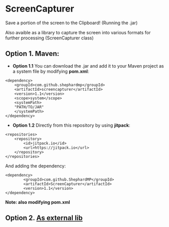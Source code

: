# ScreenCapturer
Save a portion of the screen to the Clipboard! (Running the .jar)


Also avaible as a library to capture the screen into various formats for further processing (ScreenCapturer class)

## Option 1. Maven: 

 * **Option 1.1** You can download the .jar and add it to your Maven project as a system file by modifying **pom.xml**:

```
<dependency>
	<groupId>com.github.shephardmp</groupId>
	<artifactId>screencapturer</artifactId>
	<version>1.1</version>
	<scope>system</scope>
	<systemPath>
	"PATH/TO/JAR"
	</systemPath>
</dependency>
```
* **Option 1.2** Directly from this repository by using **jitpack**:
```
<repositories>
	<repository>
		<id>jitpack.io</id>
		<url>https://jitpack.io</url>
	</repository>
</repositories>
```
And adding the dependency:
```
<dependency>
	    <groupId>com.github.ShephardMP</groupId>
	    <artifactId>ScreenCapturer</artifactId>
	    <version>1.1</version>
</dependency>
```

**Note: also modifying pom.xml**


## Option 2. [As external lib](http://www.oxfordmathcenter.com/drupal7/node/44)
